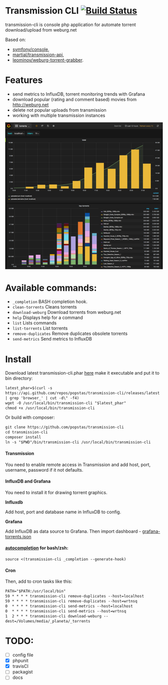 # Transmission CLI [![Build Status](https://travis-ci.org/popstas/transmission-cli.svg?branch=v0.1)](https://travis-ci.org/popstas/transmission-cli)

transmission-cli is console php application for automate torrent download/upload from weburg.net

Based on:

- [symfony/console](http://symfony.com/doc/current/components/console/index.html),
- [martial/transmission-api](https://github.com/MartialGeek/transmission-api),
- [leominov/weburg-torrent-grabber](https://github.com/leominov/weburg-torrent-grabber).

# Features
- send metrics to InfluxDB, torrent monitoring trends with Grafana
- download popular (rating and comment based) movies from http://weburg.net
- delete not popular uploads from transmission
- working with multiple transmission instances

![Screenshot](doc/img/grafana.png?raw=true)


# Available commands:
- `_completion`        BASH completion hook.
- `clean-torrents`     Cleans torrents
- `download-weburg`    Download torrents from weburg.net
- `help`               Displays help for a command
- `list`               Lists commands
- `list-torrents`      List torrents
- `remove-duplicates`  Remove duplicates obsolete torrents
- `send-metrics`       Send metrics to InfluxDB

# Install
Download latest transmission-cli.phar [here](https://github.com/popstas/transmission-cli/releases/latest)
make it executable and put it to bin directory:
```
latest_phar=$(curl -s https://api.github.com/repos/popstas/transmission-cli/releases/latest | grep 'browser_' | cut -d\" -f4)
wget -O /usr/local/bin/transmission-cli "$latest_phar"
chmod +x /usr/local/bin/transmission-cli
```

Or build with composer:
```
git clone https://github.com/popstas/transmission-cli
cd transmission-cli
composer install
ln -s "$PWD"/bin/transmission-cli /usr/local/bin/transmission-cli
```

#### Transmission
You need to enable remote access in Transmission
and add host, port, username, password if it not defaults.


#### InfluxDB and Grafana
You need to install it for drawing torrent graphics.

**Influxdb**

Add host, port and database name in InfluxDB to config.

**Grafana**

Add InfluxDB as data source to Grafana.
Then import dashboard - [grafana-torrents.json](doc/grafana-torrents.json)

#### [autocompletion](https://github.com/stecman/symfony-console-completion) for bash/zsh:
```
source <(transmission-cli _completion --generate-hook)
```


#### Cron
Then, add to cron tasks like this:
```
PATH="$PATH:/usr/local/bin"
59 * * * * transmission-cli remove-duplicates --host=localhost
59 * * * * transmission-cli remove-duplicates --host=wrtnsq
0  * * * * transmission-cli send-metrics --host=localhost
0  * * * * transmission-cli send-metrics --host=wrtnsq
1  2 * * * transmission-cli download-weburg --dest=/Volumes/media/_planeta/_torrents
```


# TODO:
- [ ] config file
- [x] phpunit
- [x] travisCI
- [ ] packagist
- [ ] docs
